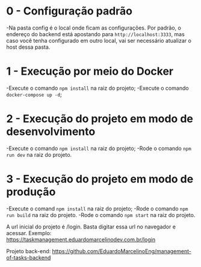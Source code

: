 # 0 - Configuração padrão
-Na pasta config é o local onde ficam as configurações. Por padrão, o endereço do backend está apostando para `http://localhost:3333`, mas caso você tenha configurado em outro local, vai ser necessário atualizar o host dessa pasta.

# 1 - Execução por meio do Docker
-Execute o comando `npm install` na raiz do projeto;
-Execute o comando `docker-compose up -d`;

# 2 - Execução do projeto em modo de desenvolvimento
-Execute o comando `npm install` na raiz do projeto;
-Rode o comando `npm run dev` na raiz do projeto.

# 3 - Execução do projeto em modo de produção
-Execute o comand `npm install` na raiz do projeto;
-Rode o comando `npm run build` na raiz do projeto.
-Rode o comando `npm start` na raiz do projeto.


A url inicial do projeto é /login. Basta digitar essa url no navegador e acessar. Exemplo: https://taskmanagement.eduardomarcelinodev.com.br/login

Projeto back-end: https://github.com/EduardoMarcelinoEng/management-of-tasks-backend
